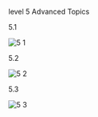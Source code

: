level 5 Advanced Topics

5.1

![5 1](https://github.com/user-attachments/assets/c7e23dce-567e-40de-86b3-1bf392d8b98f)

5.2

![5 2](https://github.com/user-attachments/assets/2ab1ddd2-e446-4d47-9c3c-e385df7e3bc3)

5.3

![5 3](https://github.com/user-attachments/assets/0e269cb6-e3a2-42a8-9d73-171b04af2427)
